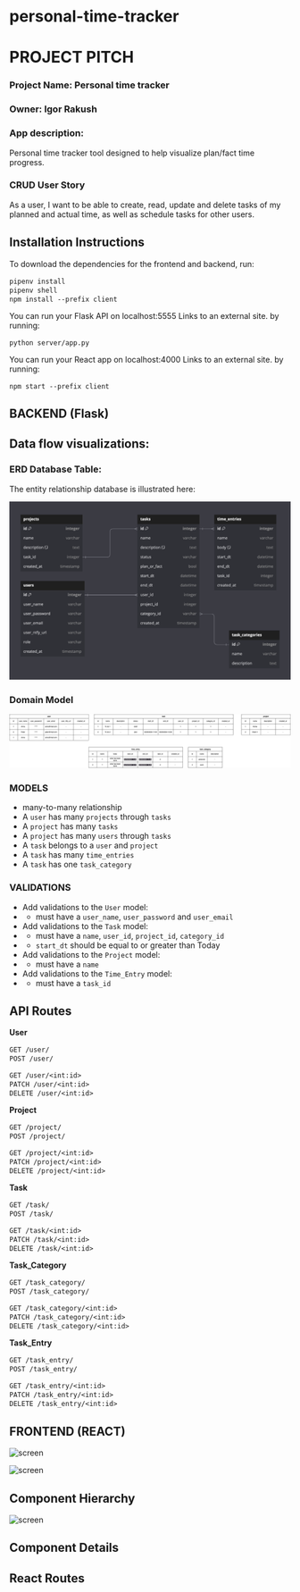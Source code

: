# personal-time-tracker

# PROJECT PITCH
### Project Name: Personal time tracker
### Owner: Igor Rakush

### App description:
Personal time tracker tool designed to help visualize plan/fact time progress.

### CRUD User Story
As a user, I want to be able to create, read, update and delete tasks of my planned and actual time, as well as schedule tasks for other users.



## Installation Instructions
To download the dependencies for the frontend and backend, run:
```
pipenv install
pipenv shell
npm install --prefix client
```
You can run your Flask API on localhost:5555 Links to an external site. by running:
```
python server/app.py
```
You can run your React app on localhost:4000 Links to an external site. by running:
```
npm start --prefix client
```

## BACKEND (Flask)

## Data flow visualizations: 
### ERD Database Table:

The entity relationship database is illustrated here:

![erd](./dbdiagram.png)

### Domain Model

![domainmodel](./domain_model.png)

### MODELS
* many-to-many relationship
* A `user` has many `projects` through `tasks`
* A `project` has many `tasks`
* A `project` has many `users` through `tasks`
* A `task` belongs to a `user` and `project`
* A `task` has many `time_entries`
* A `task` has one `task_category`


### VALIDATIONS 
* Add validations to the `User` model:
* - must have a `user_name`, `user_password` and `user_email`
* Add validations to the `Task` model:
* - must have a `name`, `user_id`, `project_id`, `category_id`
* - `start_dt` should be equal to or greater than Today
* Add validations to the `Project` model:
* - must have a `name`
* Add validations to the `Time_Entry` model:
* - must have a `task_id`

## API Routes

**User**
```
GET /user/
POST /user/
```

```
GET /user/<int:id>
PATCH /user/<int:id>
DELETE /user/<int:id>
```

**Project**
```
GET /project/
POST /project/
```

```
GET /project/<int:id>
PATCH /project/<int:id>
DELETE /project/<int:id>
```

**Task**
```
GET /task/
POST /task/
```

```
GET /task/<int:id>
PATCH /task/<int:id>
DELETE /task/<int:id>
```

**Task_Category**
```
GET /task_category/
POST /task_category/
```

```
GET /task_category/<int:id>
PATCH /task_category/<int:id>
DELETE /task_category/<int:id>
```

**Task_Entry**
```
GET /task_entry/
POST /task_entry/
```

```
GET /task_entry/<int:id>
PATCH /task_entry/<int:id>
DELETE /task_entry/<int:id>
```


## FRONTEND (REACT)

![screen](./kanban_board2.png)

![screen](./home_page.png)

## Component Hierarchy
![screen](./react_comp.png)

## Component Details

## React Routes

